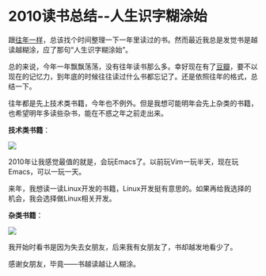 2010读书总结--人生识字糊涂始
==============

跟[往年一样](http://www.cnblogs.com/Jerry-Chou/archive/2010/01/04/1638654.html)，总该找个时间整理一下一年里读过的书。然而最近我总是发觉书是越读越糊涂，应了那句“人生识字糊涂始”。

总的来说，今年一年飘飘荡荡，没有往年读书那么多。幸好现在有了[豆瓣](http://www.douban.com/people/30039400/)，要不以现在的记忆力，到年底的时候往往读过什么书都忘记了。还是依照往年的格式，总结一下。

往年都是先上技术类书籍，今年也不例外。但是我想可能明年会先上杂类的书籍，也希望明年多读些杂书，能在不惑之年之前走出来。

**技术类书籍**：

![](http://images.cnblogs.com/cnblogs_com/Jerry-Chou/201102/201102081338302790.png)

2010年让我感觉最值的就是，会玩Emacs了。以前玩Vim一玩半天，现在玩Emacs，可以一玩一天。

来年，我想读一读Linux开发的书籍，Linux开发挺有意思的。如果再给我选择的机会，我会选择做Linux相关开发。

**杂类书籍**：

![](http://images.cnblogs.com/cnblogs_com/Jerry-Chou/201102/201102081338305821.png)

我开始时看书是因为失去女朋友，后来我有女朋友了，书却越发地看少了。

感谢女朋友，毕竟——书越读越让人糊涂。
